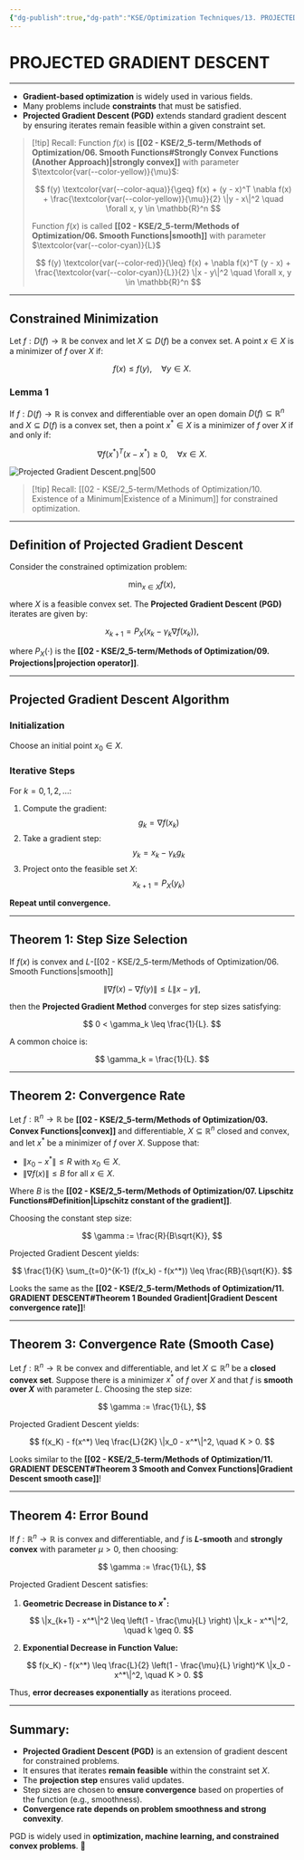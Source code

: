 ```yaml
---
{"dg-publish":true,"dg-path":"KSE/Optimization Techniques/13. PROJECTED GRADIENT DESCENT.md","permalink":"/kse/optimization-techniques/13-projected-gradient-descent/","tags":["kse","math/calculus"],"created":"2025-03-10T09:18:09.689+02:00","updated":"2025-03-11T21:42:11.303+02:00"}
---
```



# PROJECTED GRADIENT DESCENT

---

- **Gradient-based optimization** is widely used in various fields.
- Many problems include **constraints** that must be satisfied.
- **Projected Gradient Descent (PGD)** extends standard gradient descent by ensuring iterates remain feasible within a given constraint set.

> [!tip] Recall:
> Function $f(x)$ is **[[02 - KSE/2_5-term/Methods of Optimization/06. Smooth Functions#Strongly Convex Functions (Another Approach)\|strongly convex]]** with parameter $\textcolor{var(--color-yellow)}{\mu}$:
>
> $$
> f(y) \textcolor{var(--color-aqua)}{\geq} f(x) + (y - x)^T \nabla f(x) + \frac{\textcolor{var(--color-yellow)}{\mu}}{2} \|y - x\|^2 \quad \forall x, y \in \mathbb{R}^n
> $$
>
> Function $f(x)$ is called **[[02 - KSE/2_5-term/Methods of Optimization/06. Smooth Functions\|smooth]]** with parameter $\textcolor{var(--color-cyan)}{L}$
>
> $$
> f(y) \textcolor{var(--color-red)}{\leq} f(x) + \nabla f(x)^T (y - x) + \frac{\textcolor{var(--color-cyan)}{L}}{2} \|x - y\|^2 \quad \forall x, y \in \mathbb{R}^n
> $$

---

## Constrained Minimization

Let $f:D(f) \to \mathbb{R}$ be convex and let $X \subseteq D(f)$ be a convex set. A point $x \in X$ is a minimizer of $f$ over $X$ if:

$$
f(x) \leq f(y), \quad \forall y \in X.
$$

### Lemma 1

If $f:D(f) \to \mathbb{R}$ is convex and differentiable over an open domain $D(f) \subseteq \mathbb{R}^n$ and $X \subseteq D(f)$ is a convex set, then a point $x^* \in X$ is a minimizer of $f$ over $X$ if and only if:

$$
\nabla f(x^*)^T(x - x^*) \geq 0, \quad \forall x \in X.
$$

![Projected Gradient Descent.png|500](/img/user/assets/Projected%20Gradient%20Descent.png)

> [!tip] Recall:
> [[02 - KSE/2_5-term/Methods of Optimization/10. Existence of a Minimum\|Existence of a Minimum]] for constrained optimization.

---

## Definition of Projected Gradient Descent

Consider the constrained optimization problem:

$$
\min_{x \in X} f(x),
$$

where $X$ is a feasible convex set. The **Projected Gradient Descent (PGD)** iterates are given by:

$$
x_{k+1} = P_X(x_k - \gamma_k \nabla f(x_k)),
$$

where $P_X(\cdot)$ is the **[[02 - KSE/2_5-term/Methods of Optimization/09. Projections\|projection operator]]**.

---

## Projected Gradient Descent Algorithm

### Initialization

Choose an initial point $x_0 \in X$.

### Iterative Steps

For $k = 0, 1, 2, \dots$:

1. Compute the gradient:
   $$
   g_k = \nabla f(x_k)
   $$
2. Take a gradient step:
   $$
   y_k = x_k - \gamma_k g_k
   $$
3. Project onto the feasible set $X$:
   $$
   x_{k+1} = P_X(y_k)
   $$

**Repeat until convergence.**

---

## Theorem 1: Step Size Selection

If $f(x)$ is convex and $L$-[[02 - KSE/2_5-term/Methods of Optimization/06. Smooth Functions\|smooth]]

$$
\|\nabla f(x) - \nabla f(y)\| \leq L\|x - y\|,
$$

then the **Projected Gradient Method** converges for step sizes satisfying:

$$
0 < \gamma_k \leq \frac{1}{L}.
$$

A common choice is:

$$
\gamma_k = \frac{1}{L}.
$$

---

## Theorem 2: Convergence Rate

Let $f:\mathbb{R}^n \to \mathbb{R}$ be **[[02 - KSE/2_5-term/Methods of Optimization/03. Convex Functions\|convex]]** and differentiable, $X \subseteq \mathbb{R}^n$ closed and convex, and let $x^*$ be a minimizer of $f$ over $X$. Suppose that:

- $\|x_0 - x^*\| \leq R$ with $x_0 \in X$.
- $\|\nabla f(x)\| \leq B$ for all $x \in X$.

Where $B$ is the **[[02 - KSE/2_5-term/Methods of Optimization/07. Lipschitz Functions#Definition\|Lipschitz constant of the gradient]]**.

Choosing the constant step size:

$$
\gamma := \frac{R}{B\sqrt{K}},
$$

Projected Gradient Descent yields:

$$
\frac{1}{K} \sum_{t=0}^{K-1} (f(x_k) - f(x^*)) \leq \frac{RB}{\sqrt{K}}.
$$

Looks the same as the **[[02 - KSE/2_5-term/Methods of Optimization/11. GRADIENT DESCENT#Theorem 1 Bounded Gradient\|Gradient Descent convergence rate]]**!

---

## Theorem 3: Convergence Rate (Smooth Case)

Let $f:\mathbb{R}^n \to \mathbb{R}$ be convex and differentiable, and let $X \subseteq \mathbb{R}^n$ be a **closed convex set**. Suppose there is a minimizer $x^*$ of $f$ over $X$ and that $f$ is **smooth over $X$** with parameter $L$. Choosing the step size:

$$
\gamma := \frac{1}{L},
$$

Projected Gradient Descent yields:

$$
f(x_K) - f(x^*) \leq \frac{L}{2K} \|x_0 - x^*\|^2, \quad K > 0.
$$

Looks similar to the **[[02 - KSE/2_5-term/Methods of Optimization/11. GRADIENT DESCENT#Theorem 3 Smooth and Convex Functions\|Gradient Descent smooth case]]**!

---

## Theorem 4: Error Bound

If $f:\mathbb{R}^n \to \mathbb{R}$ is convex and differentiable, and $f$ is **$L$-smooth** and **strongly convex** with parameter $\mu > 0$, then choosing:

$$
\gamma := \frac{1}{L},
$$

Projected Gradient Descent satisfies:

1. **Geometric Decrease in Distance to $x^*$:**

   $$
   \|x_{k+1} - x^*\|^2 \leq \left(1 - \frac{\mu}{L} \right) \|x_k - x^*\|^2, \quad k \geq 0.
   $$

2. **Exponential Decrease in Function Value:**

   $$
   f(x_K) - f(x^*) \leq \frac{L}{2} \left(1 - \frac{\mu}{L} \right)^K \|x_0 - x^*\|^2, \quad K > 0.
   $$

Thus, **error decreases exponentially** as iterations proceed.

---

## Summary:

- **Projected Gradient Descent (PGD)** is an extension of gradient descent for constrained problems.
- It ensures that iterates **remain feasible** within the constraint set $X$.
- The **projection step** ensures valid updates.
- Step sizes are chosen to **ensure convergence** based on properties of the function (e.g., smoothness).
- **Convergence rate depends on problem smoothness and strong convexity**.

PGD is widely used in **optimization, machine learning, and constrained convex problems**. 🚀
